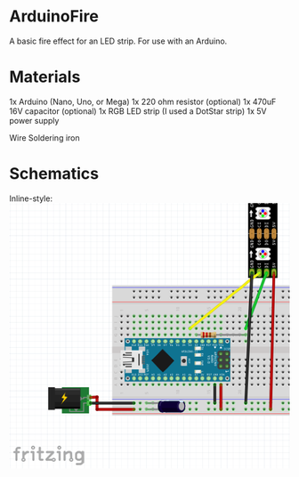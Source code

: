 # ArduinoFire
A basic fire effect for an LED strip. For use with an Arduino.

# Materials

1x Arduino (Nano, Uno, or Mega)
1x 220 ohm resistor (optional)
1x 470uF 16V capacitor (optional)
1x RGB LED strip (I used a DotStar strip)
1x 5V power supply

Wire
Soldering iron

# Schematics

Inline-style: ![alt text](/images/fritzing.png "Schematics")

